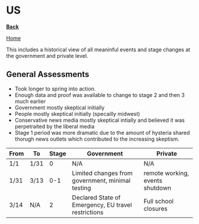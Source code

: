 # US

**[Back](../Countries.md#north-america)**

[Home](../README.md)

This includes a historical view of all meaninful events and stage changes at the government and private level. 

## General Assessments
   * Took longer to spring into action. 
   * Enough data and proof was available to change to stage 2 and then 3 much earlier
   * Government mostly skeptical initially 
   * People mostly skeptical initially (specailly midwest)
   * Conservative news media mostly skeptical intially and believed it was perpetraited by the liberal media
   * Stage 1 period was more dramatic due to the amount of hysteria shared thorugh news outlets which contributed to the increasing skeptism. 

| From  |  To | Stage  | Government | Private |  
|---|---|---|---|---|
| 1/1 | 1/31  | 0 | N/A | N/A |
| 1/31 | 3/13   | 0-1  | Limited changes from government, minimal testing | remote working, events shutdown |
| 3/14 | N/A | 2  | Declared State of Emergency, EU travel restrictions | Full school closures |
